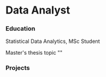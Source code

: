 # Data Analyst

### Education
Statistical Data Analytics, MSc Student

Master's thesis topic ""

### Projects
